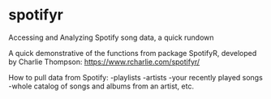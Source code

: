 # spotifyr
Accessing and Analyzing Spotify song data, a quick rundown

A quick demonstrative of the functions from package SpotifyR, developed by Charlie Thompson:
https://www.rcharlie.com/spotifyr/

How to pull data from Spotify:
-playlists
-artists
-your recently played songs
-whole catalog of songs and albums from an artist, etc.
